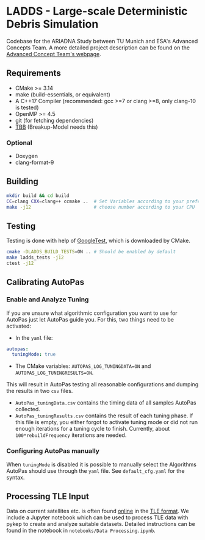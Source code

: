 # LADDS - Large-scale Deterministic Debris Simulation

Codebase for the ARIADNA Study between TU Munich and ESA's Advanced Concepts Team. A more detailed project description can be found on the [Advanced Concept Team's webpage](https://www.esa.int/gsp/ACT/projects/debris_hpc/).

## Requirements
* CMake >= 3.14
* make (build-essentials, or equivalent)
* A C++17 Compiler (recommended: gcc >=7 or clang >=8, only clang-10 is tested)
* OpenMP >= 4.5
* git (for fetching dependencies)
* [TBB](https://github.com/oneapi-src/oneTBB) (Breakup-Model needs this)

### Optional
* Doxygen
* clang-format-9

## Building
```bash
mkdir build && cd build
CC=clang CXX=clang++ ccmake ..  # Set Variables according to your preferences
make -j12                       # choose number according to your CPU
```

## Testing
Testing is done with help of [GoogleTest](https://github.com/google/googletest), which is downloaded by CMake.
```bash
cmake -DLADDS_BUILD_TESTS=ON .. # Should be enabled by default
make ladds_tests -j12
ctest -j12
```

## Calibrating AutoPas
### Enable and Analyze Tuning
If you are unsure what algorithmic configuration you want to use for AutoPas just let AutoPas guide you.
For this, two things need to be activated:
* In the `yaml` file:
```yaml
autopas:
  tuningMode: true
```
* The CMake variables:  `AUTOPAS_LOG_TUNINGDATA=ON` and `AUTOPAS_LOG_TUNINGRESULTS=ON`.

This will result in AutoPas testing all reasonable configurations and dumping the results in two `csv` files.
* `AutoPas_tuningData.csv` contains the timing data of all samples AutoPas collected.
* `AutoPas_tuningResults.csv` contains the result of each tuning phase.
  If this file is empty, you either forgot to activate tuning mode or did not run enough iterations for a 
  tuning cycle to finish. Currently, about `100*rebuildFrequency` iterations are needed.

### Configuring AutoPas manually
When `tuningMode` is disabled it is possible to manually select the Algorithms AutoPas should use through
the `yaml` file. See `default_cfg.yaml` for the syntax.

## Processing TLE Input 
Data on current satellites etc. is often found [online](https://www.space-track.org/) in the [TLE format](https://en.wikipedia.org/wiki/Two-line_element_set). We include a Jupyter notebook which can be used to process TLE data with pykep to create and analyze suitable datasets. Detailed instructions can be found in the notebook in `notebooks/Data Processing.ipynb`.
